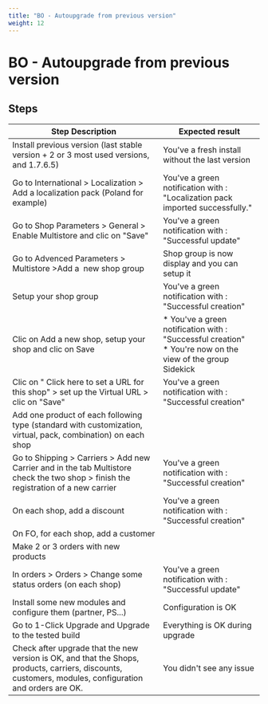 ```yaml
---
title: "BO - Autoupgrade from previous version"
weight: 12
---
```


# BO - Autoupgrade from previous version
## Steps
| Step Description | Expected result |
| ----- | ----- |
| Install previous version (last stable version + 2 or 3 most used versions, and 1.7.6.5) | You've a fresh install without the last version |
| Go to International > Localization > Add a localization pack (Poland for example) | You've a green notification with : "Localization pack imported successfully." |
| Go to Shop Parameters > General > Enable Multistore and clic on "Save" | You've a green notification with :  "Successful update" |
| Go to Advenced Parameters > Multistore >Add a  new shop group | Shop group is now display and you can setup it |
| Setup your shop group | You've a green notification with : "Successful creation" |
| Clic on Add a new shop, setup your shop and clic on Save | * You've a green notification with : "Successful creation"<br> * You're now on the view of the group Sidekick |
| Clic on " Click here to set a URL for this shop" > set up the Virtual URL > clic on "Save" | You've a green notification with : "Successful creation" |
| Add one product of each following type (standard with customization, virtual, pack, combination) on each shop |  |
| Go to Shipping > Carriers > Add new Carrier and in the tab Multistore check the two shop > finish the registration of a new carrier | You've a green notification with : "Successful creation" |
| On each shop, add a discount | You've a green notification with : "Successful creation" |
| On FO, for each shop, add a customer |  |
| Make 2 or 3 orders with new products |  |
| In orders > Orders > Change some status orders (on each shop) | You've a green notification with : "Successful update" |
| Install some new modules and configure them (partner, PS...) | Configuration is OK |
| Go to 1-Click Upgrade and Upgrade to the tested build | Everything is OK during upgrade |
| Check after upgrade that the new version is OK, and that the Shops, products, carriers, discounts, customers, modules, configuration and orders are OK. | You didn't see any issue |
